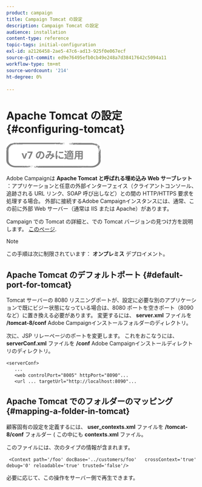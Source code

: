 ```yaml
---
product: campaign
title: Campaign Tomcat の設定
description: Campaign Tomcat の設定
audience: installation
content-type: reference
topic-tags: initial-configuration
exl-id: a2126458-2ae5-47c6-ad13-925f0e067ecf
source-git-commit: ed9e76495efb0cb49e248a7d38417642c5094a11
workflow-type: tm+mt
source-wordcount: '214'
ht-degree: 0%

---
```


# Apache Tomcat の設定 {#configuring-tomcat}

![](../../assets/v7-only.svg)

Adobe Campaignは **Apache Tomcat と呼ばれる埋め込み Web サーブレット** ：アプリケーションと任意の外部インターフェイス（クライアントコンソール、追跡される URL リンク、SOAP 呼び出しなど）との間の HTTP/HTTPS 要求を処理する場合。 外部に接続するAdobe Campaignインスタンスには、通常、この前に外部 Web サーバー（通常は IIS または Apache）があります。

Campaign での Tomcat の詳細と、での Tomcat バージョンの見つけ方を説明します。 [このページ](../../production/using/locate-tomcat-version.md).

>[!NOTE]
>
>この手順は次に制限されています： **オンプレミス** デプロイメント。

## Apache Tomcat のデフォルトポート {#default-port-for-tomcat}

Tomcat サーバーの 8080 リスニングポートが、設定に必要な別のアプリケーションで既にビジー状態になっている場合は、8080 ポートを空きポート（8090 など）に置き換える必要があります。 変更するには、 **server.xml** ファイルを **/tomcat-8/conf** Adobe Campaignインストールフォルダーのディレクトリ。

次に、JSP リレーページのポートを変更します。 これをおこなうには、 **serverConf.xml** ファイルを **/conf** Adobe Campaignインストールディレクトリのディレクトリ。

```
<serverConf>
   ...
   <web controlPort="8005" httpPort="8090"...
   <url ... targetUrl="http://localhost:8090"...
```

## Apache Tomcat でのフォルダーのマッピング {#mapping-a-folder-in-tomcat}

顧客固有の設定を定義するには、 **user_contexts.xml** ファイルを **/tomcat-8/conf** フォルダー ( この中にも **contexts.xml** ファイル。

このファイルには、次のタイプの情報が含まれます。

```
 <Context path='/foo' docBase='../customers/foo'   crossContext='true' debug='0' reloadable='true' trusted='false'/>
```

必要に応じて、この操作をサーバー側で再生できます。
